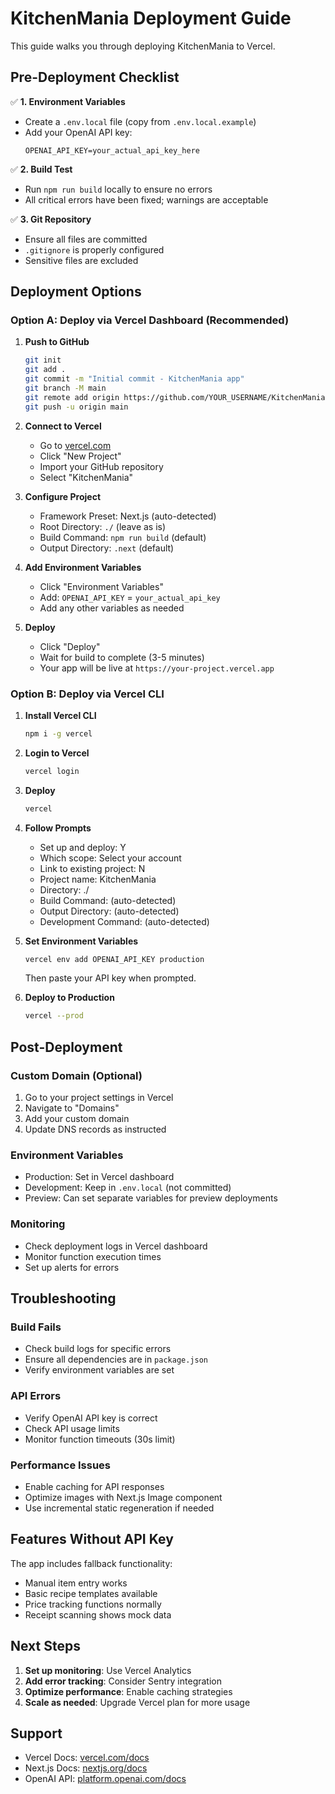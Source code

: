 # KitchenMania Deployment Guide

This guide walks you through deploying KitchenMania to Vercel.

## Pre-Deployment Checklist

✅ **1. Environment Variables**
- Create a `.env.local` file (copy from `.env.local.example`)
- Add your OpenAI API key:
  ```
  OPENAI_API_KEY=your_actual_api_key_here
  ```

✅ **2. Build Test**
- Run `npm run build` locally to ensure no errors
- All critical errors have been fixed; warnings are acceptable

✅ **3. Git Repository**
- Ensure all files are committed
- `.gitignore` is properly configured
- Sensitive files are excluded

## Deployment Options

### Option A: Deploy via Vercel Dashboard (Recommended)

1. **Push to GitHub**
   ```bash
   git init
   git add .
   git commit -m "Initial commit - KitchenMania app"
   git branch -M main
   git remote add origin https://github.com/YOUR_USERNAME/KitchenMania.git
   git push -u origin main
   ```

2. **Connect to Vercel**
   - Go to [vercel.com](https://vercel.com)
   - Click "New Project"
   - Import your GitHub repository
   - Select "KitchenMania"

3. **Configure Project**
   - Framework Preset: Next.js (auto-detected)
   - Root Directory: `./` (leave as is)
   - Build Command: `npm run build` (default)
   - Output Directory: `.next` (default)

4. **Add Environment Variables**
   - Click "Environment Variables"
   - Add: `OPENAI_API_KEY` = `your_actual_api_key`
   - Add any other variables as needed

5. **Deploy**
   - Click "Deploy"
   - Wait for build to complete (3-5 minutes)
   - Your app will be live at `https://your-project.vercel.app`

### Option B: Deploy via Vercel CLI

1. **Install Vercel CLI**
   ```bash
   npm i -g vercel
   ```

2. **Login to Vercel**
   ```bash
   vercel login
   ```

3. **Deploy**
   ```bash
   vercel
   ```

4. **Follow Prompts**
   - Set up and deploy: Y
   - Which scope: Select your account
   - Link to existing project: N
   - Project name: KitchenMania
   - Directory: ./
   - Build Command: (auto-detected)
   - Output Directory: (auto-detected)
   - Development Command: (auto-detected)

5. **Set Environment Variables**
   ```bash
   vercel env add OPENAI_API_KEY production
   ```
   Then paste your API key when prompted.

6. **Deploy to Production**
   ```bash
   vercel --prod
   ```

## Post-Deployment

### Custom Domain (Optional)
1. Go to your project settings in Vercel
2. Navigate to "Domains"
3. Add your custom domain
4. Update DNS records as instructed

### Environment Variables
- Production: Set in Vercel dashboard
- Development: Keep in `.env.local` (not committed)
- Preview: Can set separate variables for preview deployments

### Monitoring
- Check deployment logs in Vercel dashboard
- Monitor function execution times
- Set up alerts for errors

## Troubleshooting

### Build Fails
- Check build logs for specific errors
- Ensure all dependencies are in `package.json`
- Verify environment variables are set

### API Errors
- Verify OpenAI API key is correct
- Check API usage limits
- Monitor function timeouts (30s limit)

### Performance Issues
- Enable caching for API responses
- Optimize images with Next.js Image component
- Use incremental static regeneration if needed

## Features Without API Key

The app includes fallback functionality:
- Manual item entry works
- Basic recipe templates available
- Price tracking functions normally
- Receipt scanning shows mock data

## Next Steps

1. **Set up monitoring**: Use Vercel Analytics
2. **Add error tracking**: Consider Sentry integration
3. **Optimize performance**: Enable caching strategies
4. **Scale as needed**: Upgrade Vercel plan for more usage

## Support

- Vercel Docs: [vercel.com/docs](https://vercel.com/docs)
- Next.js Docs: [nextjs.org/docs](https://nextjs.org/docs)
- OpenAI API: [platform.openai.com/docs](https://platform.openai.com/docs) 